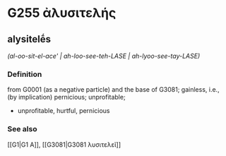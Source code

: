 # G255 ἀλυσιτελής

## alysitelḗs

_(al-oo-sit-el-ace' | ah-loo-see-teh-LASE | ah-lyoo-see-tay-LASE)_

### Definition

from G0001 (as a negative particle) and the base of G3081; gainless, i.e., (by implication) pernicious; unprofitable; 

- unprofitable, hurtful, pernicious

### See also

[[G1|G1 Α]], [[G3081|G3081 λυσιτελεῖ]]
